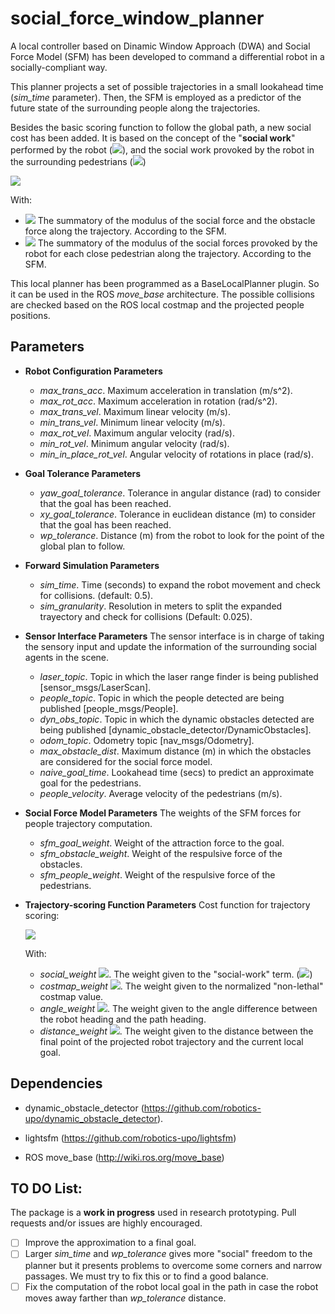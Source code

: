 # social_force_window_planner 
A local controller based on Dinamic Window Approach (DWA) and Social Force Model (SFM) has been developed to command a differential robot in a socially-compliant way.

This planner projects a set of possible trajectories in a small lookahead time (*sim_time* parameter). Then, the SFM is employed as a predictor of the future state of the surrounding people along the trajectories.

Besides the basic scoring function to follow the global path, a new social cost has been added. It is based on the concept of the "**social work**" performed by the robot (<img src="https://render.githubusercontent.com/render/math?math=W_{r}">), and the social work provoked by the robot in the surrounding pedestrians (<img src="https://render.githubusercontent.com/render/math?math=W_{p}">)

<img src="https://render.githubusercontent.com/render/math?math=W_{social} = W_{r} %2B \sum W_{p_{i}}">

With:

- <img src="https://render.githubusercontent.com/render/math?math=W_{r}+"> The summatory of the modulus of the social force and the obstacle force along the trajectory. According to the SFM.
- <img src="https://render.githubusercontent.com/render/math?math=W_{p}+"> The summatory of the modulus of the social forces provoked by the robot for each close pedestrian along the trajectory. According to the SFM.

This local planner has been programmed as a BaseLocalPlanner plugin. So it can be used in the ROS *move_base* architecture. The possible collisions are checked based on the ROS local costmap and the projected people positions.

## Parameters

* **Robot Configuration Parameters**
	- *max_trans_acc*. Maximum acceleration in translation (m/s^2).
  	- *max_rot_acc*. Maximum acceleration in rotation (rad/s^2).
  	- *max_trans_vel*. Maximum linear velocity (m/s).
  	- *min_trans_vel*. Minimum linear velocity (m/s).
  	- *max_rot_vel*. Maximum angular velocity (rad/s).
  	- *min_rot_vel*. Minimum angular velocity (rad/s).
  	- *min_in_place_rot_vel*. Angular velocity of rotations in place (rad/s).

* **Goal Tolerance Parameters**
	- *yaw_goal_tolerance*. Tolerance in angular distance (rad) to consider that the goal has been reached.
	- *xy_goal_tolerance*. Tolerance in euclidean distance (m) to consider that the goal has been reached.
	- *wp_tolerance*. Distance (m) from the robot to look for the point of the global plan to follow.
  
* **Forward Simulation Parameters**
	- *sim_time*. Time (seconds) to expand the robot movement and check for collisions. (default: 0.5).
	- *sim_granularity*. Resolution in meters to split the expanded trayectory and check for collisions (Default: 0.025).

* **Sensor Interface Parameters**
  The sensor interface is in charge of taking the sensory input and update the information of the surrounding social agents in the scene. 

	- *laser_topic*. Topic in which the laser range finder is being published [sensor_msgs/LaserScan].
	- *people_topic*. Topic in which the people detected are being published [people_msgs/People].
	- *dyn_obs_topic*. Topic in which the dynamic obstacles detected are being published [dynamic_obstacle_detector/DynamicObstacles].
	- *odom_topic*. Odometry topic [nav_msgs/Odometry].
	- *max_obstacle_dist*. Maximum distance (m) in which the obstacles are considered for the social force model.
	- *naive_goal_time*. Lookahead time (secs) to predict an approximate goal for the pedestrians.
	- *people_velocity*. Average velocity of the pedestrians (m/s). 

* **Social Force Model Parameters**
  The weights of the SFM forces for people trajectory computation.
	- *sfm_goal_weight*. Weight of the attraction force to the goal.
	- *sfm_obstacle_weight*. Weight of the respulsive force of the obstacles.
	- *sfm_people_weight*. Weight of the respulsive force of the pedestrians.

* **Trajectory-scoring Function Parameters** 
Cost function for trajectory scoring:

	<img src="https://render.githubusercontent.com/render/math?math=C_{traj} = C_{s} * \omega_{s} %2B C_{cm} * \omega_{cm} %2B C_{a} * \omega_{a} %2B C_{d} * \omega_{d}">

	With:

  - *social_weight <img src="https://render.githubusercontent.com/render/math?math=\omega_{s}">*. The weight given to the "social-work" term. (<img src="https://render.githubusercontent.com/render/math?math=C_{s} = W_{social}">)
  - *costmap_weight <img src="https://render.githubusercontent.com/render/math?math=\omega_{cm}">*. The weight given to the normalized "non-lethal" costmap value.
  - *angle_weight <img src="https://render.githubusercontent.com/render/math?math=\omega_{a}">*. The weight given to the angle difference between the robot heading and the path heading.
  - *distance_weight <img src="https://render.githubusercontent.com/render/math?math=\omega_{d}">*. The weight given to the distance between the final point of the projected robot trajectory and the current local goal.

## Dependencies

- dynamic_obstacle_detector (https://github.com/robotics-upo/dynamic_obstacle_detector).

- lightsfm (https://github.com/robotics-upo/lightsfm)
  
- ROS move_base (http://wiki.ros.org/move_base)


## TO DO List:

The package is a **work in progress** used in research prototyping. Pull requests and/or issues are highly encouraged.

- [ ] Improve the approximation to a final goal.
- [ ] Larger *sim_time* and *wp_tolerance* gives more "social" freedom to the planner but it presents problems to overcome some corners and narrow passages. We must try to fix this or to find a good balance. 
- [ ] Fix the computation of the robot local goal in the path in case the robot moves away farther than *wp_tolerance* distance.